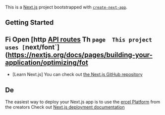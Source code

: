 This is a [Next.js](https://nextjs.org) project bootstrapped with [`create-next-app`](https://nextjs.org/docs/pages/api-reference/create-next-app).

## Getting Started
Fi
Open [http
[API routes](https://nextjs.org/docs/pages/building-your-application/routng/ap-routes)
Th `page 
This project uses [`next/font`](https://nextjs.org/docs/pages/building-your-application/optimizing/fot
- 
- [Learn Next.js]
You can check out [the Next.js GitHub repository](https://github.com/vercel/next.js) 
## De
The easiest way to deploy your Next.js app is to use the [ercel Platform](https://vercel.com/new?utm_medium=default-template&filter=next.js&utm_source=create-next-app&utm_campaign=create-next-app-readme) from the creators 
Check out  [Next.js deployment documentation](https://nextjs.org/docs/pages/building-your-application/deploying) 
